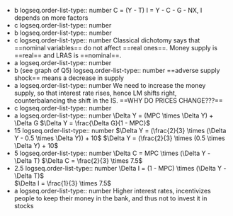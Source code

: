 - b
  logseq.order-list-type:: number
  C = (Y - T)
  I = Y - C - G - NX, I depends on more factors
- c
  logseq.order-list-type:: number
- b
  logseq.order-list-type:: number
- c
  logseq.order-list-type:: number
  Classical dichotomy says that ==nominal variables== do not affect ==real ones==. Money supply is ==real== and LRAS is ==nominal==.
- a
  logseq.order-list-type:: number
- b (see graph of Q5)
  logseq.order-list-type:: number
  ==adverse supply shock== means a decrease in supply
- a
  logseq.order-list-type:: number
  We need to increase the money supply, so that interest rate rises, hence LM shifts right, counterbalancing the shift in the IS. ==WHY DO PRICES CHANGE???==
- c
  logseq.order-list-type:: number
- a
  logseq.order-list-type:: number
  \Delta Y = (MPC \times \Delta Y) + \Delta G
  $\Delta Y = \frac{\Delta G}{1 - MPC}$
- 15
  logseq.order-list-type:: number
  $\Delta Y = (\frac{2}{3} \times (\Delta Y - 0.5 \times \Delta Y)) + 10$
  $\Delta Y = (\frac{2}{3} \times (0.5 \times \Delta Y) + 10$
- 5
  logseq.order-list-type:: number
  \Delta C = MPC \times (\Delta Y - \Delta T)
  $\Delta C = \frac{2}{3} \times 7.5$
- 2.5
  logseq.order-list-type:: number
  \Delta I = (1 - MPC) \times (\Delta Y - \Delta T)$  
  $\Delta I = \frac{1}{3} \times 7.5$
- a
  logseq.order-list-type:: number
  Higher interest rates, incentivizes people to keep their money in the bank, and thus not to invest it in stocks